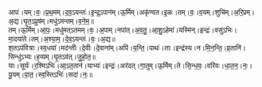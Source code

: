 

  
आपः॑।यम्।वः॒।प्र॒थ॒मम्।द॒व॒ऽयन्तः॑।इ॒न्द्र॒ऽपान॑म्।ऊ॒र्मिम्।अकृ॑ण्वत।इ॒ळः।तम्।वः॒।व॒यम्।शुचि॑म्।अ॒रि॒प्रम्।अ॒द्य।घृ॒त॒ऽप्रुष॑म्।मधु॑ऽमन्तम्।व॒ने॒म॒॥  
तम्।ऊ॒र्मिम्।आ॒पः॒।मधु॑मत्ऽतमम्।वः॒।अ॒पाम्।नपा॑त्।अ॒व॒तु॒।आ॒शु॒ऽहेमा॑।यस्मि॑न्।इन्द्रः॑।वसु॑ऽभिः।मा॒दया॑ते।तम्।अ॒श्या॒म॒।दे॒व॒ऽयन्तः॑।वः॒।अ॒द्य॥  
श॒तऽप॑वित्राः।स्व॒धया॑।मद॑न्तीः।दे॒वीः।दे॒वाना॑म्।अपि॑।य॒न्ति॒।पाथः॑।ताः।इन्द्र॑स्य।न।मि॒न॒न्ति॒।व्र॒तानि॑।सिन्धु॑ऽभ्यः।ह॒व्यम्।घृ॒तऽव॑त्।जु॒हो॒त॒॥  
याः।सूर्यः॑।र॒श्मिऽभिः॑।आ॒ऽत॒तान॑।याभ्यः॑।इन्द्रः॑।अर॑दत्।गा॒तुम्।ऊ॒र्मिम्।ते।सि॒न्ध॒वः॒।वरि॑वः।धा॒त॒न॒।नः॒।यू॒यम्।पा॒त॒।स्व॒स्तिऽभिः॑।सदा॑।नः॒॥  
